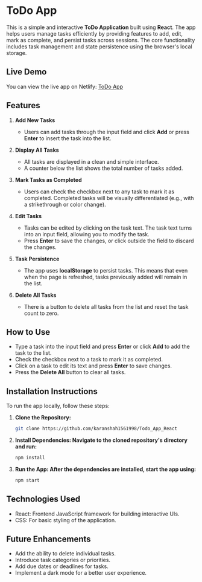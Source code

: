 # ToDo App

This is a simple and interactive **ToDo Application** built using **React**. The app helps users manage tasks efficiently by providing features to add, edit, mark as complete, and persist tasks across sessions. The core functionality includes task management and state persistence using the browser's local storage.

## Live Demo

You can view the live app on Netlify: [ToDo App](https://karanshah-todoapp-v1.netlify.app/)

## Features

1. **Add New Tasks**
   - Users can add tasks through the input field and click **Add** or press **Enter** to insert the task into the list.
   
2. **Display All Tasks**
   - All tasks are displayed in a clean and simple interface.
   - A counter below the list shows the total number of tasks added.

3. **Mark Tasks as Completed**
   - Users can check the checkbox next to any task to mark it as completed. Completed tasks will be visually differentiated (e.g., with a strikethrough or color change).

4. **Edit Tasks**
   - Tasks can be edited by clicking on the task text. The task text turns into an input field, allowing you to modify the task.
   - Press **Enter** to save the changes, or click outside the field to discard the changes.

5. **Task Persistence**
   - The app uses **localStorage** to persist tasks. This means that even when the page is refreshed, tasks previously added will remain in the list.

6. **Delete All Tasks**
   - There is a button to delete all tasks from the list and reset the task count to zero.

## How to Use

- Type a task into the input field and press **Enter** or click **Add** to add the task to the list.
- Check the checkbox next to a task to mark it as completed.
- Click on a task to edit its text and press **Enter** to save changes.
- Press the **Delete All** button to clear all tasks.

## Installation Instructions

To run the app locally, follow these steps:

1. **Clone the Repository:**
   ```bash
   git clone https://github.com/karanshah1561998/Todo_App_React
2. **Install Dependencies: Navigate to the cloned repository's directory and run:**
   ```bash
   npm install
3. **Run the App: After the dependencies are installed, start the app using:**
   ```bash
   npm start

## Technologies Used
- React: Frontend JavaScript framework for building interactive UIs.
- CSS: For basic styling of the application.

## Future Enhancements
- Add the ability to delete individual tasks.
- Introduce task categories or priorities.
- Add due dates or deadlines for tasks.
- Implement a dark mode for a better user experience.
